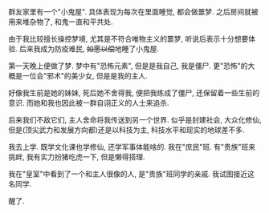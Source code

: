 群友家里有一个"小鬼屋". 具体表现为每次在里面睡觉, 都会做噩梦. 之后房间就被用来堆杂物了, 和鬼一直和平共处.

由于我比较擅长操控梦境, 尤其是不符合唯物主义的噩梦, 听说后表示十分想要体验. 后来我成为防疫难民, ~~如愿以偿~~地睡了小鬼屋.

第一天晚上便做了梦. 梦中有"恐怖元素", 但是是我自己, 我是僵尸. 更"恐怖"的大概是一位会"邪术"的美少女, 但是是我的主人.

好像我生前是她的妹妹, 死后她不舍得我, 便把我练成了僵尸, 还保留着一些生前的意识. 而她和我也因此被一群自诩正义的人士来追杀.

后来我们不敌它们, 主人舍命将我传送到另一个世界. 似乎是封建社会, 大众化修仙, 但是(顶尖武力和发展方向都)还是以科技为主, 科技水平和现实的地球差不多.

我去上学. 既学文化课也学修仙, 还学军事体能啥的. 我在"庶民"班. 有"贵族"班来挑衅, 我有实力扮猪吃虎一下, 但是懒得搭理.

我在"皇室"中看到了一个和主人很像的人, 是"贵族"班同学的亲戚. 我试图接近这名同学.

醒了.
